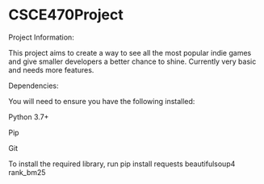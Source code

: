 # CSCE470Project

Project Information: 

This project aims to create a way to see all the most popular indie games and give smaller developers a better chance to shine.
Currently very basic and needs more features.

Dependencies:

You will need to ensure you have the following installed:

Python 3.7+

Pip

Git

To install the required library, run pip install requests beautifulsoup4 rank_bm25
